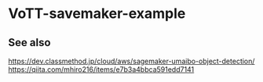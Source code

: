 # VoTT-savemaker-example

## See also
https://dev.classmethod.jp/cloud/aws/sagemaker-umaibo-object-detection/
https://qiita.com/mhiro216/items/e7b3a4bbca591edd7141
